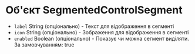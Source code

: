 # Об'єкт SegmentedControlSegment

* `label` String (опціонально) - Текст для відображення в сегменті
* `icon` String (опціонально) - Зображення для відображення в сегменті
* `enabled` Boolean (опціонально) - Показує чи можна сегмент виділяти. За замовчуванням: true